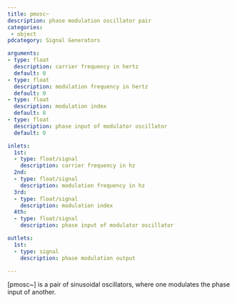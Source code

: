 ```yaml
---
title: pmosc~
description: phase modulation oscillator pair
categories:
 - object
pdcategory: Signal Generators

arguments:
- type: float
  description: carrier frequency in hertz
  default: 0
- type: float
  description: modulation frequency in hertz
  default: 0
- type: float
  description: modulation index
  default: 0
- type: float
  description: phase input of modulator oscillator
  default: 0

inlets:
  1st:
  - type: float/signal
    description: carrier frequency in hz
  2nd:
  - type: float/signal
    description: modulation frequency in hz
  3rd:
  - type: float/signal
    description: modulation index
  4th:
  - type: float/signal
    description: phase input of modulator oscillator

outlets:
  1st:
  - type: signal
    description: phase modulation output

---
```


[pmosc~] is a pair of sinusoidal oscillators, where one modulates the phase input of another.

